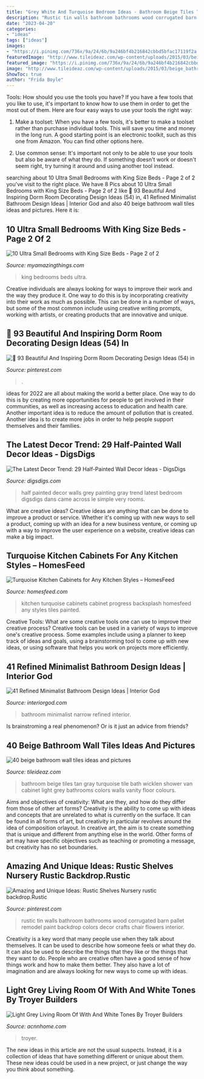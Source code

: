 ```yaml
---
title: "Grey White And Turquoise Bedroom Ideas - Bathroom Beige Tiles Tan Gray Turquoise Tile Bath Wicklen Shower Van Cabinet Light Grey Bathrooms Colors Walls Vanity Floor Colours"
description: "Rustic tin walls bathroom bathrooms wood corrugated barn pallet remodel paint backdrop colors decor crafts chair flowers interior"
date: "2023-04-20"
categories:
- "ideas"
tags: ["ideas"]
images:
- "https://i.pinimg.com/736x/9a/24/6b/9a246bf4b216842cbbd5bfac17119f2a.jpg"
featuredImage: "http://www.tileideaz.com/wp-content/uploads/2015/03/beige_bathroom_wall_tiles_19.jpg"
featured_image: "https://i.pinimg.com/736x/9a/24/6b/9a246bf4b216842cbbd5bfac17119f2a.jpg"
image: "http://www.tileideaz.com/wp-content/uploads/2015/03/beige_bathroom_wall_tiles_19.jpg"
ShowToc: true
author: "Frida Boyle"
---
```



Tools: How should you use the tools you have?
If you have a few tools that you like to use, it's important to know how to use them in order to get the most out of them. Here are four easy ways to use your tools the right way:
1) Make a toolset: When you have a few tools, it's better to make a toolset rather than purchase individual tools. This will save you time and money in the long run. A good starting point is an electronic toolkit, such as this one from Amazon. You can find other options here.

2) Use common sense: It's important not only to be able to use your tools but also be aware of what they do. If something doesn't work or doesn't seem right, try turning it around and using another tool instead.

	

		
searching about 10 Ultra Small Bedrooms with King Size Beds - Page 2 of 2 you've visit to the right place. We have 8 Pics about 10 Ultra Small Bedrooms with King Size Beds - Page 2 of 2 like 🔺 93 Beautiful And Inspiring Dorm Room Decorating Design Ideas (54) in, 41 Refined Minimalist Bathroom Design Ideas | Interior God and also 40 beige bathroom wall tiles ideas and pictures. Here it is:
		
    
## 10 Ultra Small Bedrooms With King Size Beds - Page 2 Of 2

<img loading=lazy src="http://myamazingthings.com/wp-content/uploads/2017/01/room10-1-683x1024.jpg" onerror="this.onerror=null;this.src='https://tse3.mm.bing.net/th?id=OIP.HhBBiv5p6FfwWwn_YyO_5QHaLG&amp;pid=15.1';" alt="10 Ultra Small Bedrooms with King Size Beds - Page 2 of 2">

_Source: myamazingthings.com_

>king bedrooms beds ultra. 

	

Creative individuals are always looking for ways to improve their work and the way they produce it. One way to do this is by incorporating creativity into their work as much as possible. This can be done in a number of ways, but some of the most common include using creative writing prompts, working with artists, or creating products that are innovative and unique.

    
## 🔺 93 Beautiful And Inspiring Dorm Room Decorating Design Ideas (54) In

<img loading=lazy src="https://i.pinimg.com/736x/9a/24/6b/9a246bf4b216842cbbd5bfac17119f2a.jpg" onerror="this.onerror=null;this.src='https://tse2.mm.bing.net/th?id=OIP.dvPkM1uHXNHnqp0qxUnmNgHaJ4&amp;pid=15.1';" alt="🔺 93 Beautiful And Inspiring Dorm Room Decorating Design Ideas (54) in">

_Source: pinterest.com_

>. 

	

ideas for 2022 are all about making the world a better place. One way to do this is by creating more opportunities for people to get involved in their communities, as well as increasing access to education and health care. Another important idea is to reduce the amount of pollution that is created. Another idea is to create more jobs in order to help people support themselves and their families.

    
## The Latest Decor Trend: 29 Half-Painted Wall Decor Ideas - DigsDigs

<img loading=lazy src="https://www.digsdigs.com/photos/half-painted-wall-decor-ideas-18.jpg" onerror="this.onerror=null;this.src='https://tse1.mm.bing.net/th?id=OIP.jwU5Pic4SvIyIfkaxHmmSAAAAA&amp;pid=15.1';" alt="The Latest Decor Trend: 29 Half-Painted Wall Decor Ideas - DigsDigs">

_Source: digsdigs.com_

>half painted decor walls grey painting gray trend latest bedroom digsdigs dans came across le simple very rooms. 

	

What are creative ideas?
Creative ideas are anything that can be done to improve a product or service. Whether it's coming up with new ways to sell a product, coming up with an idea for a new business venture, or coming up with a way to improve the user experience on a website, creative ideas can make a big impact.

    
## Turquoise Kitchen Cabinets For Any Kitchen Styles – HomesFeed

<img loading=lazy src="https://homesfeed.com/wp-content/uploads/2015/08/Turquoise-kitchen-cabinet-series-white-tiles-kitchen-backsplash-a-kitchen-island-with-unfinished-wood-surface-white-and-blue-tiles-floor-idea.jpg" onerror="this.onerror=null;this.src='https://tse2.mm.bing.net/th?id=OIP.IwhKQCj-5Z-qkg1ExW4aFwHaJ6&amp;pid=15.1';" alt="Turquoise Kitchen Cabinets for Any Kitchen Styles – HomesFeed">

_Source: homesfeed.com_

>kitchen turquoise cabinets cabinet progress backsplash homesfeed any styles tiles painted. 

	

Creative Tools: What are some creative tools one can use to improve their creative process?
Creative tools can be used in a variety of ways to improve one's creative process. Some examples include using a planner to keep track of ideas and goals, using a brainstorming tool to come up with new ideas, or using software that helps you work on projects more efficiently.

    
## 41 Refined Minimalist Bathroom Design Ideas | Interior God

<img loading=lazy src="http://interiorgod.com/wp-content/uploads/2016/06/small-narrow-bathroom-ideas.jpeg" onerror="this.onerror=null;this.src='https://tse1.mm.bing.net/th?id=OIP.1CRDfsv4TJYv7NNCl4bVQwHaLb&amp;pid=15.1';" alt="41 Refined Minimalist Bathroom Design Ideas | Interior God">

_Source: interiorgod.com_

>bathroom minimalist narrow refined interior. 

	

Is brainstroming a real phenomenon? Or is it just an advice from friends?

    
## 40 Beige Bathroom Wall Tiles Ideas And Pictures

<img loading=lazy src="http://www.tileideaz.com/wp-content/uploads/2015/03/beige_bathroom_wall_tiles_19.jpg" onerror="this.onerror=null;this.src='https://tse2.mm.bing.net/th?id=OIP.Rxm4ftIyMWh0z9LsFoayKgHaLC&amp;pid=15.1';" alt="40 beige bathroom wall tiles ideas and pictures">

_Source: tileideaz.com_

>bathroom beige tiles tan gray turquoise tile bath wicklen shower van cabinet light grey bathrooms colors walls vanity floor colours. 

	

Aims and objectives of creativity: What are they, and how do they differ from those of other art forms?
Creativity is the ability to come up with ideas and concepts that are unrelated to what is currently on the surface. It can be found in all forms of art, but creativity in particular revolves around the idea of composition orlayout. In creative art, the aim is to create something that is unique and different from anything else in the world. Other forms of art may have specific objectives such as teaching or promoting a message, but creativity has no set boundaries.

    
## Amazing And Unique Ideas: Rustic Shelves Nursery Rustic Backdrop.Rustic

<img loading=lazy src="https://i.pinimg.com/736x/2a/d6/69/2ad6695ff067955c87a11d81facac2a0.jpg" onerror="this.onerror=null;this.src='https://tse3.mm.bing.net/th?id=OIP.jwS1SRwUnMDCrgNi0uagRgHaJ3&amp;pid=15.1';" alt="Amazing and Unique Ideas: Rustic Shelves Nursery rustic backdrop.Rustic">

_Source: pinterest.com_

>rustic tin walls bathroom bathrooms wood corrugated barn pallet remodel paint backdrop colors decor crafts chair flowers interior. 

	

Creativity is a key word that many people use when they talk about themselves. It can be used to describe how someone feels or what they do. It can also be used to describe the things that they like or the things that they want to do. People who are creative often have a good sense of how things work and how to make them better. They also have a lot of imagination and are always looking for new ways to come up with ideas.

    
## Light Grey Living Room Of With And White Tones By Troyer Builders

<img loading=lazy src="https://www.acnnhome.com/wp-content/uploads/2018/11/light-grey-living-room-of-with-and-white-tones-by-troyer-builders-679-738x658.jpg" onerror="this.onerror=null;this.src='https://tse2.mm.bing.net/th?id=OIP.IZW5qulTID-TexVXtRDOAgHaGm&amp;pid=15.1';" alt="Light Grey Living Room Of With And White Tones By Troyer Builders">

_Source: acnnhome.com_

>troyer. 

	

The new ideas in this article are not the usual suspects. Instead, it is a collection of ideas that have something different or unique about them. These new ideas could be used in a new project, or just change the way you think about something.

